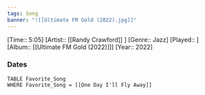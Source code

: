 ```yaml
---
tags: Song  
banner: "![[Ultimate FM Gold (2022).jpg]]"
---
```

[Time:: 5:05]
[Artist:: [[Randy Crawford]] ]
[Genre:: Jazz]
[Played:: ]
[Album:: [[Ultimate FM Gold (2022)]]]
[Year:: 2022]
### Dates
````dataview
TABLE Favorite_Song
WHERE Favorite_Song = [[One Day I'll Fly Away]]
````